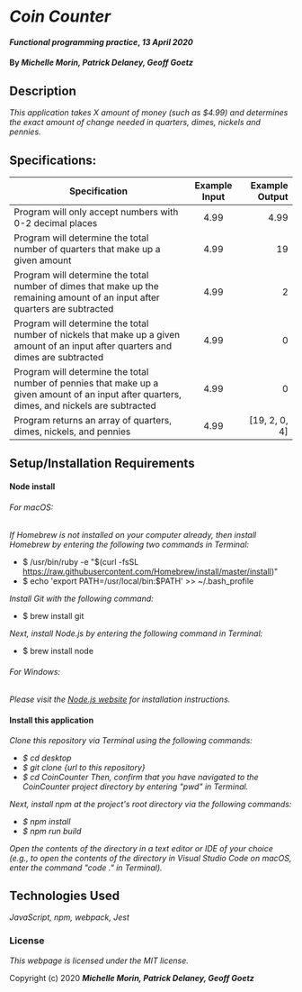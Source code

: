 # _Coin Counter_

#### _Functional programming practice_, _13 April 2020_

#### By _**Michelle Morin, Patrick Delaney, Geoff Goetz**_

## Description

_This application takes X amount of money (such as $4.99) and determines the exact amount of change needed in quarters, dimes, nickels and pennies._

## Specifications:

| Specification | Example Input | Example Output |
| ------------- |:-------------:| -------------------:|
| Program will only accept numbers with 0-2 decimal places | 4.99 | 4.99 |
| Program will determine the total number of quarters that make up a given amount | 4.99 | 19 | 
| Program will determine the total number of dimes that make up the remaining amount of an input after quarters are subtracted | 4.99 | 2 | 
| Program will determine the total number of nickels that make up a given amount of an input after quarters and dimes are subtracted | 4.99 | 0 | 
| Program will determine the total number of pennies that make up a given amount of an input after quarters, dimes, and nickels are subtracted | 4.99 | 0 | 
| Program returns an array of quarters, dimes, nickels, and pennies | 4.99 | [19, 2, 0, 4] |

## Setup/Installation Requirements

#### Node install

###### For macOS:
_If Homebrew is not installed on your computer already, then install Homebrew by entering the following two commands in Terminal:_
* $ /usr/bin/ruby -e "$(curl -fsSL https://raw.githubusercontent.com/Homebrew/install/master/install)"
* $ echo 'export PATH=/usr/local/bin:$PATH' >> ~/.bash_profile

_Install Git with the following command:_
* $ brew install git

_Next, install Node.js by entering the following command in Terminal:_
* $ brew install node

###### For Windows:
_Please visit the [Node.js website](https://nodejs.org/en/download/) for installation instructions._

#### Install this application

_Clone this repository via Terminal using the following commands:_
* _$ cd desktop_
* _$ git clone {url to this repository}_
* _$ cd CoinCounter_
_Then, confirm that you have navigated to the CoinCounter project directory by entering "pwd" in Terminal._

_Next, install npm at the project's root directory via the following commands:_
* _$ npm install_
* _$ npm run build_

_Open the contents of the directory in a text editor or IDE of your choice (e.g., to open the contents of the directory in Visual Studio Code on macOS, enter the command "code ." in Terminal)._

## Technologies Used

_JavaScript, npm, webpack, Jest_

### License

*This webpage is licensed under the MIT license.*

Copyright (c) 2020 **_Michelle Morin, Patrick Delaney, Geoff Goetz_**

